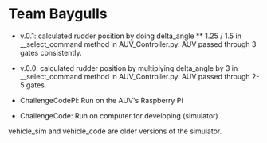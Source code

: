# Team Baygulls
- v.0.1: calculated rudder position by doing delta_angle ** 1.25 / 1.5 in __select_command method in AUV_Controller.py. AUV passed through 3 gates consistently.
- v.0.0: calculated rudder position by multiplying delta_angle by 3 in __select_command method in AUV_Controller.py. AUV passed through 2-5 gates.

- ChallengeCodePi: Run on the AUV's Raspberry Pi
- ChallengeCode: Run on computer for developing (simulator)

vehicle_sim and vehicle_code are older versions of the simulator.